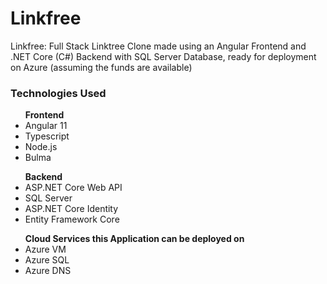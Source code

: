 # Linkfree

Linkfree: Full Stack Linktree Clone made using an Angular Frontend and .NET Core (C#) Backend with SQL Server Database, ready for deployment on Azure (assuming the funds are available)

<h3>Technologies Used</h3>

<ul>
  <strong>Frontend</strong>
  <li>Angular 11</li>
  <li>Typescript</li>
  <li>Node.js</li>
  <li>Bulma</li>
</ul>

<ul>
  <strong>Backend</strong>
  <li>ASP.NET Core Web API</li>
  <li>SQL Server</li>
  <li>ASP.NET Core Identity</li>
  <li>Entity Framework Core</li>
</ul>

<ul>
  <strong>Cloud Services this Application can be deployed on</strong>
  <li>Azure VM</li>
  <li>Azure SQL</li>
  <li>Azure DNS</li>
</ul>
